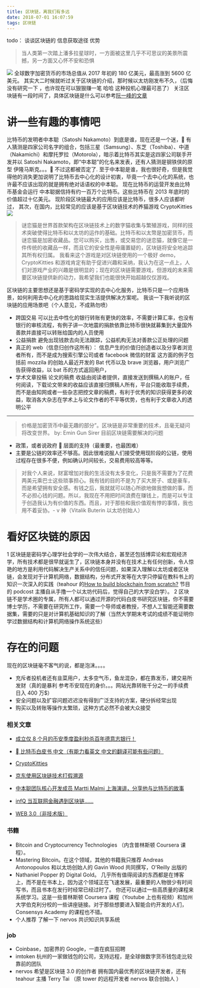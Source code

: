 ```yaml
---
title: 区块链，离我们有多远
date: 2018-07-01 16:07:59
tags: 区块链
---
```


todo： 谈谈区块链的 信息获取途径 优势

> 当人类第一次踏上潘多拉星球时，一方面被这里几乎不可思议的美景所震撼，另一方面又心怀不安和恐惧

![](https://images.unsplash.com/photo-1500835176302-48dbd01f6437?ixlib=rb-0.3.5&ixid=eyJhcHBfaWQiOjEyMDd9&s=7faa58e086102e52548bbafd2ecc18aa&auto=format&fit=crop&w=989&q=80)
全球数字加密货币的市场总值从 2017 年初的 180 亿美元，最高涨到 5600 亿美元。
其实大二时候就听过关于区块链的介绍，那时候以太坊刚发布不久，（后悔没有研究一下 ，也许现在可以狠狠赚一笔 哈哈 这种投机心理最可恶了）
关注区块链有一段时间了，具体区块链是什么可以参考[阮一峰的文章](http://www.ruanyifeng.com/blog/2018/01/bitcoin-tutorial.html)

# 讲一些有趣的事情吧

比特币的发明者中本聪（Satoshi Nakamoto）到底是谁，现在还是一个迷， 有人猜测是四家公司名字的组合，包括三星（Samsung）、东芝（Toshiba）、中道（Nakamichi）和摩托罗拉（Motorola），暗示着比特币其实是这四家公司联手开发并以 Satoshi Nakamoto，即“中本聪”的化名来发表，还有人猜测是钢铁侠的原型 伊隆马斯克。。。 不过这都被否定了.
至于中本聪是谁，我也很好奇，但是我觉得他的消失更加说明了比特币去中心化的设计初衷，毕竟一个去中心化的系统，也许最不应该出现的就是拥有绝对话语权的中本聪。
现在比特币的运营开发由比特币基金会运行
中本聪据信持有约一百万个比特币。这些比特币在 2013 年底时的价值超过十亿美元。
现阶段区块链最大的应用应该是比特币，很多人应该都听过，
其次，在国内，比较常见的应该是基于区块链技术的养猫游戏 CryptoKitties
![](https://www.zuanbi8.com/data/attachment/forum/201803/19/131408zfdnnbl206lnl0sv.jpg)

> 谜恋猫是世界首款架构在区块链技术上的数字猫收集与繁殖游戏，同样的技术突破使得比特币和以太坊的运作的基础。比特币和以太幣是加密货币，而谜恋猫是加密收藏品。您可以购买，出售，或交易您的谜恋猫，就像它是一件传统的收藏品一样，而且它的安全性是毋庸置疑的，区块链将安全地追踪其所有权归属。
> 我看来这个游戏是对区块链使用的一个极好 demo，
> CryptoKitties 和游戏肯定有助于促进兴趣和采纳，我认为在这一点上，人们对游戏产业的兴趣是很明显的；现在的区块链需要游戏，但游戏的未来需要区块链提供新的动力，我希望我们也能很快开始超越仅仅游戏。

区块链的主要思想还是基于密码学实现的去中心化服务，比特币只是一个应用场景，如何利用去中心化的思路给现实生活提供解决方案呢。
我谈一下我听说的区块链的应用场景吧（个人意见，不成熟勿喷）

- 跨国交易
  可以比去中性化的银行转账有更快的效率，不需要计算汇率，也没有银行的审核流程，有例子讲一次地震的捐款依靠比特币很快就募集到大量国外善款并直接可以转账给国内的人员使用
- 公益捐款
  避免出现钱款去向无法跟踪，公益机构无法对善款公正处理的问题
- 真正的 web（信息归创作这所有）：
  信息产生的价值归创造者以及分享者浏览者所有，而不是成为搜索引擎公司或者 facebook 微信的财富
  这方面的例子包括前 mozzila 的创始人最近开发的 Bat 代币以及 brave 浏览器，用户浏览广告获得收益，以 bat 币的方式返回用户，
- 学术文章投稿
  论文的稿费 收益由阅读者提供，直接发送到撰稿人的账户，任何阅读，下载论文带来的收益应该直接归撰稿人所有，平台只能收取手续费，而不是由知网或者一些杂志把控文章的稿费，有利于优秀的知识获得更多的收益，取消各大杂志在学术上与论文作者的不平等优势，也有利于文章收入的透明公平

---

> 价格是加密货币中最无趣的部分”。区块链是非常重要的技术，且毫无疑问将改变世界。
> by: Emin Gun Sirer
> 目前区块链需要解决的问题

- 政策，或者说政府  层面的支持（最重要，也最困难）
- 主要是公链的效率还不够高。因此很难说服人们接受使用现阶段的公链，使用过程存在很多不便，例如确认时间较长，交易费用较高等等。

> 对我个人来说，财富增加对我的生活没有太多变化，只是我不需要为了花费两美元乘巴士这些琐事担心。我有钱的目的不是为了买大房子、或是豪车，而是希望拥有安全感。有钱之后，我就就可以随心所欲地做我想做的事，而不必担心钱的问题。所以，我现在不用把时间浪费在赚钱上，而是可以专注于创造我认为有价值的东西。而且，对于那些和我价值观有悖的事情，我也用不着妥协。- v 神（Vitalik Buterin 以太坊创始人）

# 看好区块链的原因

1 区块链是密码学心理学社会学的一次伟大结合，甚至还包括博弈论和宏观经济学，所有技术都是很早就诞生了，区块链本身并没有在技术上有任何创新，令人惊艳的地方是利用代码解决生产关系中的信任问题，如果深入理解以太坊或者区块链，会发现对于计算机网络，数据结构，分布式开发等在大学只停留在教科书上的知识一次深入的实践（teahour 的[How to build blockchain from scratch?](http://teahour.fm/2018/07/08/how-to-build-blockchain-from-scratch.html) 节目的 podcost 主播自从手撸一个以太坊代码后，觉得自己的大学没白学）。
2 区块链不是学术圈的专属，所有人都可以通过开源的代码白皮书研究区块链，你不需要博士学历，不需要在研究所工作，需要一个导师或者教授，不想人工智能还需要数据集，需要的只是对计算机基础知识的了解（当然大学期末考试的成绩不能证明你学过数据结构和计算机网络操作系统这些）

# 存在的问题

现在的区块链毫不客气的说，都是泡沫。。。。

- 充斥者投机者还有韭菜用户，太多空气币，鱼龙混杂，都在靠发币，建交易所发财（真的是暴利 参考币安现在的身价。。。网站光靠转账千分之一的手续费 日入 400 万$）
- 安全问题以及扩容问题迟迟没有得到广泛支持的方案，硬分拆经常出现
- 购买以及转账等操作太繁琐，这种方式必然不会被大众接受

### 相关文章

- [成立仅 8 个月的币安季度盈利秒杀百年德意志银行！](http://finance.sina.com.cn/blockchain/coin/2018-04-28/doc-ifztkpip2834593.shtml)
- [ 比特币白皮书 中文（有能力看英文 中文的翻译可能有些问题）](http://satoshinakamoto.me/zh-cn/bitcoin.pdf)
- [CryptoKitties](https://www.hibtc.org/5426.html)
- [京东使用区块链技术打假溯源](https://mp.weixin.qq.com/s?__biz=MTMwNDMwODQ0MQ==&mid=2652854108&idx=1&sn=7e8f0f864194a1070af3e19347174845&chksm=7e6a2aea491da3fc421d62409a93bc22f05b98d9526bf908f2d02ff69c0b20e43ad6d29e644f&mpshare=1&scene=1&srcid=0411Bk7zGOWSN5JNf2rtHWMd%23rd)
- [中本聪团队核心开发成员 Martti Malmi 上海演讲，分享他与比特币的故事](https://www.chainfor.com/news/show/24016.html)
- [infQ 当互联网金融遇到区块链……](https://mp.weixin.qq.com/s?__biz=MjM5MDE0Mjc4MA==&mid=2650995035&idx=1&sn=e4c87e7fef969ba97e4b7004f5dc3311&chksm=bdbf01088ac8881efd55bc5a59a17bbd386aa2bb9a4891be5f692134da8711ac7d6b492125bb&mpshare=1&scene=1&srcid=1212FtOBPkELBgMYdTeAMz1q%23rd)

- [WEB 3.0（非技术版）](https://ethfans.org/wikis/WEB-3.0%EF%BC%88%E9%9D%9E%E6%8A%80%E6%9C%AF%E7%89%88%EF%BC%89)

### 书籍

- Bitcoin and Cryptocurrency Technologies （内含普林斯顿 Coursera 课程）。
- Mastering Bitcoin。在这个领域，其他的书籍我只推荐 Andreas Antonopoulos 和以太坊创始人的 Gavin Wood 共同撰写，O'Reilly 出版的
- Nathaniel Popper 的 Digital Gold。
  几乎所有值得阅读的东西都是在博客上，而不是在书本上，因为这个领域正在飞速发展，最重要的人物很少有时间写书，而且书本在发行时经常已经过时了。
  你还可以通过一些高质量的课程来系统学习。这是一些普林斯顿 Coursera 课程（Youtube 上也有视频）和加州大学伯克利分校的一些讲座链接。对于那些想要进入智能合约开发的人们，Consensys Academy 的课程也不错。
- 个人推荐 了解一下 nervos 共识知识共享系统

### job

- Coinbase，加密界的 Google，一直在疯狂招聘
- imtoken 杭州的一家做钱包的公司，支持远程，是全球做数字货币钱包走比较靠前的团队
- nervos 希望是区块链 3.0 的创作者 拥有国内最优秀的区块链开发者，还有 teahour 主播 Terry Tai （原 tower 的远程开发者 nervos 联合创始人 ）
